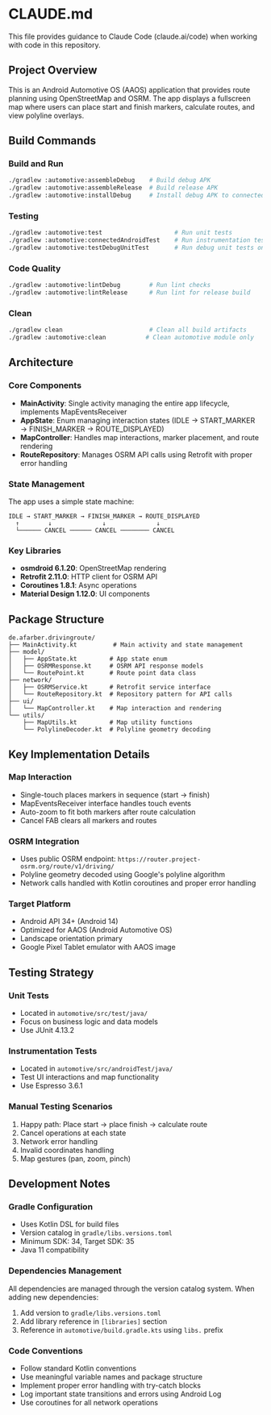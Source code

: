 # CLAUDE.md

This file provides guidance to Claude Code (claude.ai/code) when working with code in this repository.

## Project Overview

This is an Android Automotive OS (AAOS) application that provides route planning using OpenStreetMap and OSRM. The app displays a fullscreen map where users can place start and finish markers, calculate routes, and view polyline overlays.

## Build Commands

### Build and Run
```bash
./gradlew :automotive:assembleDebug    # Build debug APK
./gradlew :automotive:assembleRelease  # Build release APK
./gradlew :automotive:installDebug     # Install debug APK to connected device
```

### Testing
```bash
./gradlew :automotive:test                    # Run unit tests
./gradlew :automotive:connectedAndroidTest    # Run instrumentation tests
./gradlew :automotive:testDebugUnitTest       # Run debug unit tests only
```

### Code Quality
```bash
./gradlew :automotive:lintDebug        # Run lint checks
./gradlew :automotive:lintRelease      # Run lint for release build
```

### Clean
```bash
./gradlew clean                        # Clean all build artifacts
./gradlew :automotive:clean           # Clean automotive module only
```

## Architecture

### Core Components
- **MainActivity**: Single activity managing the entire app lifecycle, implements MapEventsReceiver
- **AppState**: Enum managing interaction states (IDLE → START_MARKER → FINISH_MARKER → ROUTE_DISPLAYED)
- **MapController**: Handles map interactions, marker placement, and route rendering
- **RouteRepository**: Manages OSRM API calls using Retrofit with proper error handling

### State Management
The app uses a simple state machine:
```
IDLE → START_MARKER → FINISH_MARKER → ROUTE_DISPLAYED
  ↑        ↓              ↓              ↓
  └────── CANCEL ────── CANCEL ──────── CANCEL
```

### Key Libraries
- **osmdroid 6.1.20**: OpenStreetMap rendering
- **Retrofit 2.11.0**: HTTP client for OSRM API
- **Coroutines 1.8.1**: Async operations
- **Material Design 1.12.0**: UI components

## Package Structure

```
de.afarber.drivingroute/
├── MainActivity.kt          # Main activity and state management
├── model/
│   ├── AppState.kt         # App state enum
│   ├── OSRMResponse.kt     # OSRM API response models
│   └── RoutePoint.kt       # Route point data class
├── network/
│   ├── OSRMService.kt      # Retrofit service interface
│   └── RouteRepository.kt  # Repository pattern for API calls
├── ui/
│   └── MapController.kt    # Map interaction and rendering
└── utils/
    ├── MapUtils.kt         # Map utility functions
    └── PolylineDecoder.kt  # Polyline geometry decoding
```

## Key Implementation Details

### Map Interaction
- Single-touch places markers in sequence (start → finish)
- MapEventsReceiver interface handles touch events
- Auto-zoom to fit both markers after route calculation
- Cancel FAB clears all markers and routes

### OSRM Integration
- Uses public OSRM endpoint: `https://router.project-osrm.org/route/v1/driving/`
- Polyline geometry decoded using Google's polyline algorithm
- Network calls handled with Kotlin coroutines and proper error handling

### Target Platform
- Android API 34+ (Android 14)
- Optimized for AAOS (Android Automotive OS)
- Landscape orientation primary
- Google Pixel Tablet emulator with AAOS image

## Testing Strategy

### Unit Tests
- Located in `automotive/src/test/java/`
- Focus on business logic and data models
- Use JUnit 4.13.2

### Instrumentation Tests
- Located in `automotive/src/androidTest/java/`
- Test UI interactions and map functionality
- Use Espresso 3.6.1

### Manual Testing Scenarios
1. Happy path: Place start → place finish → calculate route
2. Cancel operations at each state
3. Network error handling
4. Invalid coordinates handling
5. Map gestures (pan, zoom, pinch)

## Development Notes

### Gradle Configuration
- Uses Kotlin DSL for build files
- Version catalog in `gradle/libs.versions.toml`
- Minimum SDK: 34, Target SDK: 35
- Java 11 compatibility

### Dependencies Management
All dependencies are managed through the version catalog system. When adding new dependencies:
1. Add version to `gradle/libs.versions.toml`
2. Add library reference in `[libraries]` section
3. Reference in `automotive/build.gradle.kts` using `libs.` prefix

### Code Conventions
- Follow standard Kotlin conventions
- Use meaningful variable names and package structure
- Implement proper error handling with try-catch blocks
- Log important state transitions and errors using Android Log
- Use coroutines for all network operations